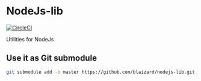# NodeJs-lib

[![CircleCI](https://circleci.com/gh/blaizard/nodejs-lib.svg?style=svg)](https://circleci.com/gh/blaizard/nodejs-lib)

Utilities for NodeJs

## Use it as Git submodule

```bash
git submodule add -b master https://github.com/blaizard/nodejs-lib.git lib
```
